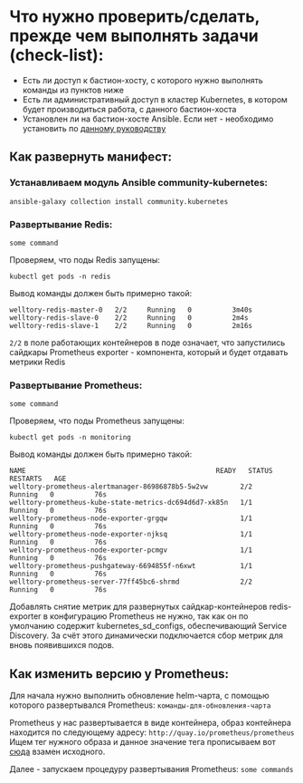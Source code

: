 # Что нужно проверить/сделать, прежде чем выполнять задачи (check-list):
- Есть ли доступ к бастион-хосту, с которого нужно выполнять команды из пунктов ниже
- Есть ли административный доступ в кластер Kubernetes, в котором будет производиться работа, с данного бастион-хоста
- Установлен ли на бастион-хосте Ansible. Если нет - необходимо установить по [данному руководству](https://docs.ansible.com/ansible/latest/installation_guide/intro_installation.html#installing-ansible)

## Как развернуть манифест:

### Устанавливаем модуль Ansible community-kubernetes:

`ansible-galaxy collection install community.kubernetes`

### Развертывание Redis:

`some command`

Проверяем, что поды Redis запущены:

`kubectl get pods -n redis`

Вывод команды должен быть примерно такой:

```
welltory-redis-master-0   2/2     Running   0          3m40s
welltory-redis-slave-0    2/2     Running   0          2m4s
welltory-redis-slave-1    2/2     Running   0          2m16s 
```

`2/2` в поле работающих контейнеров в поде означает, что запустились сайдкары Prometheus exporter - компонента, который и будет отдавать метрики Redis

### Развертывание Prometheus:

`some command`

Проверяем, что поды Prometheus запущены:

`kubectl get pods -n monitoring`

Вывод команды должен быть примерно такой:

```
NAME                                               READY   STATUS    RESTARTS   AGE
welltory-prometheus-alertmanager-86986878b5-5w2vw        2/2     Running   0          76s
welltory-prometheus-kube-state-metrics-dc694d6d7-xk85n   1/1     Running   0          76s
welltory-prometheus-node-exporter-grgqw                  1/1     Running   0          76s
welltory-prometheus-node-exporter-njksq                  1/1     Running   0          76s
welltory-prometheus-node-exporter-pcmgv                  1/1     Running   0          76s
welltory-prometheus-pushgateway-6694855f-n6xwt           1/1     Running   0          76s
welltory-prometheus-server-77ff45bc6-shrmd               2/2     Running   0          76s
```

Добавлять снятие метрик для развернутых сайдкар-контейнеров redis-exporter в конфигурацию Prometheus не нужно, так как он по умолчанию содержит kubernetes_sd_configs, обеспечивающий Service Discovery. За счёт этого динамически подключается сбор метрик для вновь появившихся подов. 

## Как изменить версию у Prometheus:

Для начала нужно выполнить обновление helm-чарта, с помощью которого развертывался Prometheus:
`команды-для-обновления-чарта`

Prometheus у нас развертывается в виде контейнера, образ контейнера находится по следующему адресу: `http://quay.io/prometheus/prometheus`
Ищем тег нужного образа и данное значение тега прописываем вот [сюда](https://github.com/fatalwithin/welltory_test/blob/524769ec2955e4651d221748463a6569106d2c6a/playbooks/roles/install-prometheus/vars/main.yml#L2) взамен исходного.

Далее - запускаем процедуру развертывания Prometheus:
`some commands`
